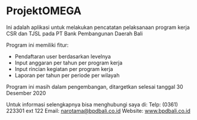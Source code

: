 # ProjektOMEGA

Ini adalah aplikasi untuk melakukan pencatatan pelaksanaan program kerja CSR dan TJSL pada PT Bank Pembangunan Daerah Bali

Program ini memiliki fitur:
- Pendaftaran user berdasarkan levelnya
- Input anggaran per tahun per program kerja
- Input rincian kegiatan per program kerja
- Laporan per tahun per periode per wilayah

Program ini masih dalam pengembangan, ditargetkan selesai tanggal 30 Desember 2020

Untuk informasi selengkapnya bisa menghubungi saya di:
Telp: (0361) 223301 ext 122
Email: narotama@bpdbali.co.id
Website: www.bpdbali.co.id

